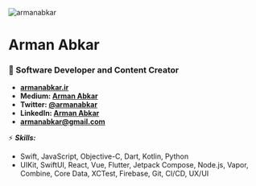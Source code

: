 
![armanabkar](https://user-images.githubusercontent.com/58145413/140620103-2745b6bc-9113-4798-866d-5d8d55bc54bb.png)

# Arman Abkar
 
###  Software Developer and Content Creator

- **[armanabkar.ir](https://armanabkar.ir/)**
- **Medium: [Arman Abkar](https://medium.com/@armanabkar)**
- **Twitter: [@armanabkar](https://twitter.com/armanabkar)**
- **LinkedIn: [Arman Abkar](https://www.linkedin.com/in/armanabkar/)**
- **armanabkar@gmail.com**

⚡ ***Skills:*** 

- Swift, JavaScript, Objective-C, Dart, Kotlin, Python  
- UIKit, SwiftUI, React, Vue, Flutter, Jetpack Compose, Node.js, Vapor, Combine, Core Data, XCTest, Firebase, Git, CI/CD, UX/UI

